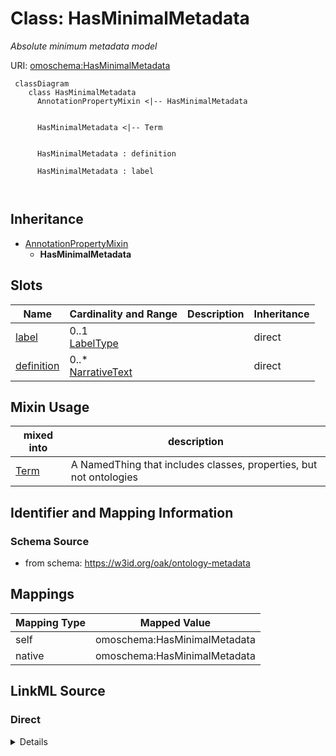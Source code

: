 

# Class: HasMinimalMetadata


_Absolute minimum metadata model_





URI: [omoschema:HasMinimalMetadata](https://w3id.org/oak/ontology-metadata/HasMinimalMetadata)




```{mermaid}
 classDiagram
    class HasMinimalMetadata
      AnnotationPropertyMixin <|-- HasMinimalMetadata
      

      HasMinimalMetadata <|-- Term
      
      
      HasMinimalMetadata : definition
        
      HasMinimalMetadata : label
        
      
```





## Inheritance
* [AnnotationPropertyMixin](AnnotationPropertyMixin.md)
    * **HasMinimalMetadata**



## Slots

| Name | Cardinality and Range | Description | Inheritance |
| ---  | --- | --- | --- |
| [label](label.md) | 0..1 <br/> [LabelType](LabelType.md) |  | direct |
| [definition](definition.md) | 0..* <br/> [NarrativeText](NarrativeText.md) |  | direct |



## Mixin Usage

| mixed into | description |
| --- | --- |
| [Term](Term.md) | A NamedThing that includes classes, properties, but not ontologies |








## Identifier and Mapping Information







### Schema Source


* from schema: https://w3id.org/oak/ontology-metadata





## Mappings

| Mapping Type | Mapped Value |
| ---  | ---  |
| self | omoschema:HasMinimalMetadata |
| native | omoschema:HasMinimalMetadata |





## LinkML Source

<!-- TODO: investigate https://stackoverflow.com/questions/37606292/how-to-create-tabbed-code-blocks-in-mkdocs-or-sphinx -->

### Direct

<details>
```yaml
name: HasMinimalMetadata
description: Absolute minimum metadata model
from_schema: https://w3id.org/oak/ontology-metadata
is_a: AnnotationPropertyMixin
mixin: true
slots:
- label
- definition

```
</details>

### Induced

<details>
```yaml
name: HasMinimalMetadata
description: Absolute minimum metadata model
from_schema: https://w3id.org/oak/ontology-metadata
is_a: AnnotationPropertyMixin
mixin: true
attributes:
  label:
    name: label
    comments:
    - SHOULD follow OBO label guidelines
    - MUST be unique within an ontology
    - SHOULD be unique across OBO
    in_subset:
    - allotrope required profile
    - go required profile
    - obi required profile
    from_schema: https://w3id.org/oak/ontology-metadata
    exact_mappings:
    - skos:prefLabel
    rank: 1000
    is_a: core_property
    slot_uri: rdfs:label
    multivalued: false
    alias: label
    owner: HasMinimalMetadata
    domain_of:
    - HasMinimalMetadata
    - Axiom
    range: label type
  definition:
    name: definition
    comments:
    - SHOULD be in Aristotelian (genus-differentia) form
    in_subset:
    - allotrope required profile
    - go required profile
    - obi required profile
    from_schema: https://w3id.org/oak/ontology-metadata
    exact_mappings:
    - skos:definition
    rank: 1000
    is_a: core_property
    slot_uri: IAO:0000115
    multivalued: true
    alias: definition
    owner: HasMinimalMetadata
    domain_of:
    - HasMinimalMetadata
    range: narrative text

```
</details>